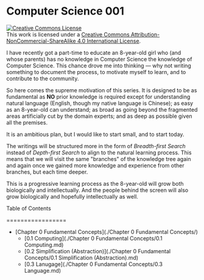# Computer Science 001

<a rel="license" href="http://creativecommons.org/licenses/by-nc-sa/4.0/"><img alt="Creative Commons License" style="border-width:0" src="https://i.creativecommons.org/l/by-nc-sa/4.0/88x31.png" /></a><br />This work is licensed under a <a rel="license" href="http://creativecommons.org/licenses/by-nc-sa/4.0/">Creative Commons Attribution-NonCommercial-ShareAlike 4.0 International License</a>.

I have recently got a part-time to educate an 8-year-old girl who (and whose parents) has no knowledge in Computer Science the knowledge of Computer Science. This chance drove me into thinking — why not writing something to document the process, to motivate myself to learn, and to contribute to the community.

So here comes the supreme motivation of this series. It is designed to be as fundamental as **NO** prior knowledge is required except for understanding natural language (English, though my native language is Chinese); as easy as an 8-year-old can understand; as broad as going beyond the fragmented areas artificially cut by the domain experts; and as deep as possible given all the premises.

It is an ambitious plan, but I would like to start small, and to start today.

The writings will be structured more in the form of *Breadth-first Search* instead of *Depth-first Search* to align to the natural learning process. This means that we will visit the same "branches" of the knowledge tree again and again once we gained more knowledge and experience from other branches, but each time deeper.

This is a progressive learning process as the 8-year-old will grow both biologically and intellectually. And the people behind the screen will also grow biologically and hopefully intellectually as well. 

Table of Contents

=================

* [Chapter 0  Fundamental Concepts](./Chapter 0 Fundamental Concepts/)
   * [0.1 Computing](./Chapter 0 Fundamental Concepts/0.1 Computing.md)
   * [0.2 Simplification (Abstraction)](./Chapter 0 Fundamental Concepts/0.1 Simplification (Abstraction).md)
   * [0.3 Lanugage](./Chapter 0 Fundamental Concepts/0.3 Language.md)